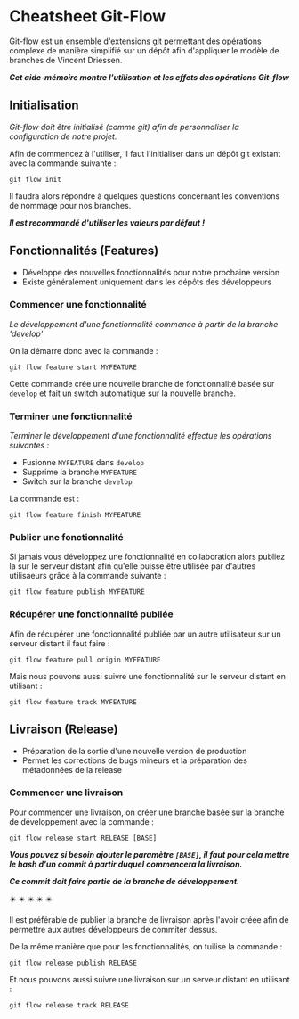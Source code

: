 # Cheatsheet Git-Flow

Git-flow est un ensemble d'extensions git permettant des opérations complexe de manière simplifié sur un dépôt afin d'appliquer le modèle de branches de Vincent Driessen.

**_Cet aide-mémoire montre l'utilisation et les effets des opérations Git-flow_**

## Initialisation

_Git-flow doit être initialisé (comme git) afin de personnaliser la configuration de notre projet._

Afin de commencez à l'utiliser, il faut l'initialiser dans un dépôt git existant avec la commande suivante :

`git flow init`

Il faudra alors répondre à quelques questions concernant les conventions de nommage pour nos branches.

**_Il est recommandé d'utiliser les valeurs par défaut !_**

## Fonctionnalités (Features)

* Développe des nouvelles fonctionnalités pour notre prochaine version
* Existe généralement uniquement dans les dépôts des développeurs

### Commencer une fonctionnalité

_Le développement d'une fonctionnalité commence à partir de la branche 'develop'_

On la démarre donc avec la commande :

`git flow feature start MYFEATURE`

Cette commande crée une nouvelle branche de fonctionnalité basée sur `develop` et fait un switch automatique sur la nouvelle branche.

### Terminer une fonctionnalité

_Terminer le développement d'une fonctionnalité effectue les opérations suivantes :_

* Fusionne `MYFEATURE` dans `develop`
* Supprime la branche `MYFEATURE`
* Switch sur la branche `develop`

La commande est :

`git flow feature finish MYFEATURE`

### Publier une fonctionnalité

Si jamais vous développez une fonctionnalité en collaboration alors publiez la sur le serveur distant afin qu'elle puisse être utilisée par d'autres utilisaeurs grâce à la commande suivante :

`git flow feature publish MYFEATURE`

### Récupérer une fonctionnalité publiée

Afin de récupérer une fonctionnalité publiée par un autre utilisateur sur un serveur distant il faut faire :

`git flow feature pull origin MYFEATURE`

Mais nous pouvons aussi suivre une fonctionnalité sur le serveur distant en utilisant :

`git flow feature track MYFEATURE`

## Livraison (Release)

* Préparation de la sortie d'une nouvelle version de production
* Permet les corrections de bugs mineurs et la préparation des métadonnées de la release

### Commencer une livraison

Pour commencer une livraison, on créer une branche basée sur la branche de développement avec la commande :

`git flow release start RELEASE [BASE]`

**_Vous pouvez si besoin ajouter le paramètre `[BASE]`, il faut pour cela mettre le hash d'un commit à partir duquel commencera la livraison._**

**_Ce commit doit faire partie de la branche de développement._**

✴️ ✴️ ✴️ ✴️ ✴️

Il est préférable de publier la branche de livraison après l'avoir créée afin de permettre aux autres développeurs de commiter dessus.

De la même manière que pour les fonctionnalités, on tuilise la commande :

`git flow release publish RELEASE`

Et nous pouvons aussi suivre une livraison sur un serveur distant en utilisant :

`git flow release track RELEASE`

